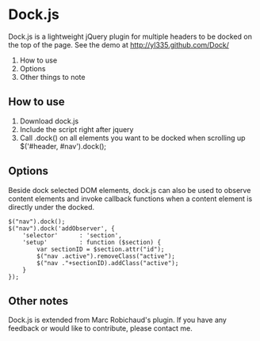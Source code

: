 # Dock.js

Dock.js is a lightweight jQuery plugin for multiple headers to be docked on the top of the page.
See the demo at http://yl335.github.com/Dock/

1. How to use
2. Options
3. Other things to note

## How to use

1. Download dock.js
2. Include the script right after jquery
    <script type="text/javascript" src="dock.js"></script>
3. Call .dock() on all elements you want to be docked when scrolling up
    $('#header, #nav').dock();

## Options

Beside dock selected DOM elements, dock.js can also be used to observe content elements and invoke callback functions when a content element is directly under the docked.

	$("nav").dock();
	$("nav").dock('addObserver', {
		'selector'		: 'section',
		'setup'			: function ($section) {
			var sectionID = $section.attr("id");
			$("nav .active").removeClass("active");
			$("nav ."+sectionID).addClass("active");
		}
	});

## Other notes

Dock.js is extended from Marc Robichaud's plugin. If you have any feedback or would like to contribute, please contact me.
